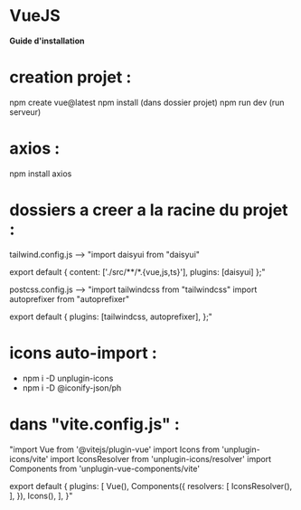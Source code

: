 # VueJS

**Guide d'installation**

# creation projet :
npm create vue@latest
npm install (dans dossier projet)
npm run dev (run serveur)

# axios :
npm install axios

# dossiers a creer a la racine du projet : 

tailwind.config.js -->
"import daisyui from "daisyui"

export default {
content: ['./src/**/*.{vue,js,ts}'],
plugins: [daisyui]
};"

postcss.config.js -->
"import tailwindcss from "tailwindcss"
import autoprefixer from "autoprefixer"

export default {
plugins: [tailwindcss, autoprefixer],
};"

# icons auto-import : 
- npm i -D unplugin-icons
- npm i -D @iconify-json/ph

# dans "vite.config.js" :
"import Vue from '@vitejs/plugin-vue'
import Icons from 'unplugin-icons/vite'
import IconsResolver from 'unplugin-icons/resolver'
import Components from 'unplugin-vue-components/vite'

export default {
plugins: [
Vue(),
Components({
resolvers: [
IconsResolver(),
],
}),
Icons(),
],
}"